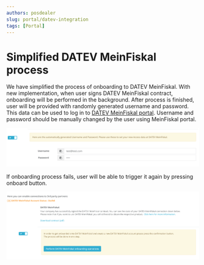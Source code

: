 ```yaml
---
authors: posdealer
slug: portal/datev-integration
tags: [Portal]
---
```


# Simplified DATEV MeinFiskal process

We have simplified the process of onboarding to DATEV MeinFiskal. With new implementation, when user signs DATEV MeinFiskal contract, onboarding will be performed in the background. After process is finished, user will be provided with randomly generated username and password. This data can be used to log in to 
[DATEV MeinFiskal portal](https://meinfiskal.de/kassenarchiv/login). Username and password should be manually changed by the user using MeinFiskal portal. 

![DATEV-onboard](images/changelog-2022-12-22/DATEV-1.png)

If onboarding process fails, user will be able to trigger it again by pressing onboard button.

![DATEV-onboard-fails](images/changelog-2022-12-22/DATEV-0.png)